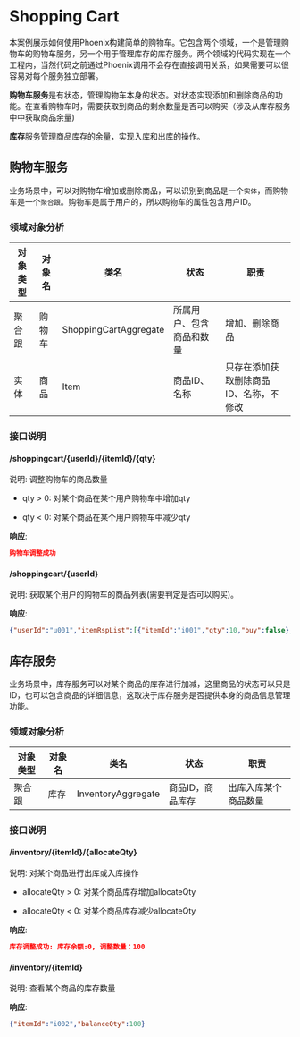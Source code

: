 # Shopping Cart
本案例展示如何使用Phoenix构建简单的购物车。它包含两个领域，一个是管理购物车的购物车服务，另一个用于管理库存的库存服务。两个领域的代码实现在一个工程内，当然代码之前通过Phoenix调用不会存在直接调用关系，如果需要可以很容易对每个服务独立部署。

**购物车服务**是有状态，管理购物车本身的状态。对状态实现添加和删除商品的功能。在查看购物车时，需要获取到商品的剩余数量是否可以购买（涉及从库存服务中中获取商品余量)

**库存**服务管理商品库存的余量，实现入库和出库的操作。


## 购物车服务

业务场景中，可以对购物车增加或删除商品，可以识别到商品是一个`实体`，而购物车是一个`聚合跟`。购物车是属于用户的，所以购物车的属性包含用户ID。

### 领域对象分析

|对象类型|对象名|类名|状态|职责|
|---|---|---|---|---|
|聚合跟|购物车|ShoppingCartAggregate|所属用户、包含商品和数量|增加、删除商品|
|实体|商品|Item|商品ID、名称|只存在添加获取删除商品ID、名称，不修改|


### 接口说明

#### /shoppingcart/{userId}/{itemId}/{qty}

说明: 调整购物车的商品数量

- qty > 0: 对某个商品在某个用户购物车中增加qty

- qty < 0: 对某个商品在某个用户购物车中减少qty

**响应**:
```json
购物车调整成功
```
#### /shoppingcart/{userId}

说明: 获取某个用户的购物车的商品列表(需要判定是否可以购买)。

**响应**:
```json
{"userId":"u001","itemRspList":[{"itemId":"i001","qty":10,"buy":false},{"itemId":"i002","qty":100,"buy":true}]}
```

## 库存服务

业务场景中，库存服务可以对某个商品的库存进行加减，这里商品的状态可以只是ID，也可以包含商品的详细信息，这取决于库存服务是否提供本身的商品信息管理功能。

### 领域对象分析
|对象类型|对象名|类名|状态|职责|
|---|---|---|---|---|
|聚合跟|库存|InventoryAggregate|商品ID，商品库存|出库入库某个商品数量|


### 接口说明

#### /inventory/{itemId}/{allocateQty}

说明: 对某个商品进行出库或入库操作

- allocateQty > 0: 对某个商品库存增加allocateQty

- allocateQty < 0: 对某个商品库存减少allocateQty

**响应**:
```json
库存调整成功: 库存余额:0, 调整数量：100
```


#### /inventory/{itemId}
说明: 查看某个商品的库存数量

**响应**:
```json
{"itemId":"i002","balanceQty":100}
```
